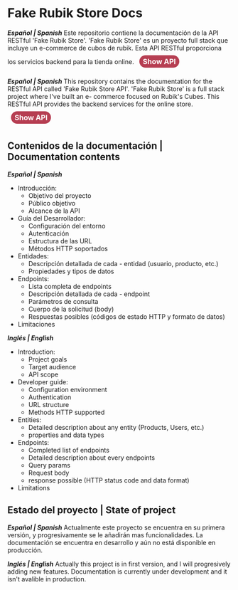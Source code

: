# Fake Rubik Store Docs

***Español | Spanish***
Este repositorio contiene la documentación de la API RESTful 'Fake Rubik Store'. 'Fake Rubik Store' es un proyecto full stack que incluye un e-commerce de cubos de rubik. Esta API RESTful proporciona los servicios backend para la tienda online.
<a target="_blank" href="https://github.com/KritiusOne/FakeRubikStoreAPI" style="background-color: #B63E52; border: none; color: white; padding: 4px 8px; text-align: center; text-decoration: none; display: inline-block; font-size: 16px; border-radius: 20px; font-weight: bolder; margin: 8px;">Show API</a>

***Español | Spanish***
This repository contains the documentation for the RESTful API called 'Fake Rubik Store API'. 'Fake Rubik Store' is a full stack project where I've built an e- commerce focused on Rubik's Cubes. This RESTful API provides the backend services for the online store.
<a target="_blank" href="https://github.com/KritiusOne/FakeRubikStoreAPI" style="background-color: #B63E52; border: none; color: white; padding: 4px 8px; text-align: center; text-decoration: none; display: inline-block; font-size: 16px; border-radius: 20px; font-weight: bolder; margin: 8px;">Show API</a>

## Contenidos de la documentación | Documentation contents

***Español | Spanish***
  - Introducción:
    - Objetivo del proyecto
    - Público objetivo
    - Alcance de la API
  - Guía del Desarrollador:
    - Configuración del entorno
    - Autenticación
    - Estructura de las URL
    - Métodos HTTP soportados
  - Entidades:
    - Descripción detallada de cada - entidad (usuario, producto, etc.)
    - Propiedades y tipos de datos
  - Endpoints:
    - Lista completa de endpoints
    - Descripción detallada de cada - endpoint
    - Parámetros de consulta
    - Cuerpo de la solicitud (body)
    - Respuestas posibles (códigos de estado HTTP y formato de datos)
  - Limitaciones

***Inglés | English***
  - Introduction:
    - Project goals
    - Target audience
    - API scope
  - Developer guide:
    - Configuration environment
    - Authentication
    - URL structure
    - Methods HTTP supported
  - Entities:
    - Detailed description about any entity (Products, Users, etc.)
    - properties and data types
  - Endpoints:
    - Completed list of endpoints
    - Detailed description about every endpoints
    - Query params
    - Request body
    - response possible (HTTP status code and data format)
  - Limitations

## Estado del proyecto | State of project

***Español | Spanish***
Actualmente este proyecto se encuentra en su primera versión, y progresivamente se le añadirán mas funcionalidades.
La documentación se encuentra en desarrollo y aún no está disponible en producción.

***Inglés | English***
Actually this project is in first version, and I will progresively adding new features.
Documentation is currently under development and it isn't avalible in production.